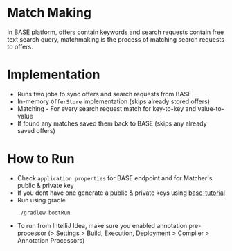 # Match Making

In BASE platform, offers contain keywords and search requests contain free text search query, matchmaking is the process of matching search requests to offers.

# Implementation
* Runs two jobs to sync offers and search requests from BASE
* In-memory `OfferStore` implementation (skips already stored offers)
* Matching - For every search request match for key-to-key and value-to-value
* If found any matches saved them back to BASE (skips any already saved offers)

# How to Run
* Check `application.properties` for BASE endpoint and for Matcher's public & private key
* If you dont have one generate a public & private keys using [base-tutorial](https://github.com/bitclave/base-tutorial)
* Run using gradle
  ```
  ./gradlew bootRun
  ```
* To run from IntelliJ Idea, make sure you enabled annotation pre-processor (> Settings > Build, Execution, Deployment > Compiler > Annotation Processors)